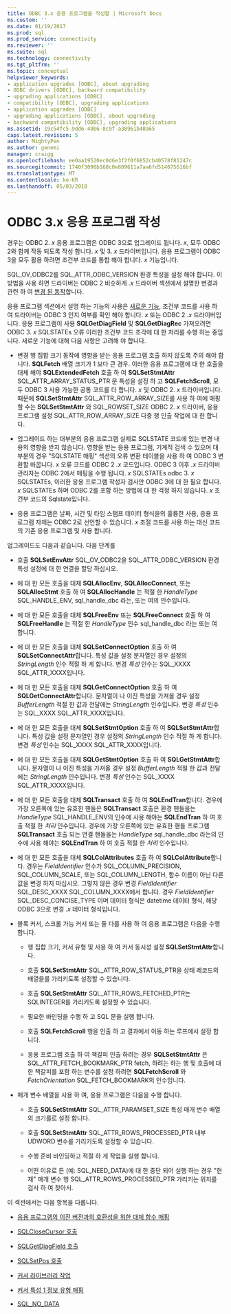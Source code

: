 ```yaml
---
title: ODBC 3.x 응용 프로그램을 작성할 | Microsoft Docs
ms.custom: ''
ms.date: 01/19/2017
ms.prod: sql
ms.prod_service: connectivity
ms.reviewer: ''
ms.suite: sql
ms.technology: connectivity
ms.tgt_pltfrm: ''
ms.topic: conceptual
helpviewer_keywords:
- application upgrades [ODBC], about upgrading
- ODBC drivers [ODBC], backward compatibility
- upgrading applications [ODBC]
- compatibility [ODBC], upgrading applications
- application upgrades [ODBC]
- upgrading applications [ODBC], about upgrading
- backward compatibility [ODBC], upgrading applications
ms.assetid: 19c54fc5-9dd6-49b6-8c9f-a38961b40a65
caps.latest.revision: 5
author: MightyPen
ms.author: genemi
manager: craigg
ms.openlocfilehash: ee0aa19520ec0d6e3f2f0f6852cb40578f81247c
ms.sourcegitcommit: 1740f3090b168c0e809611a7aa6fd514075616bf
ms.translationtype: MT
ms.contentlocale: ko-KR
ms.lasthandoff: 05/03/2018
---
```

# <a name="writing-odbc-3x-applications"></a>ODBC 3.x 응용 프로그램 작성
경우는 ODBC 2. *x* 응용 프로그램은 ODBC 3으로 업그레이드 됩니다. *x*, 모두 ODBC 2와 함께 작동 되도록 작성 합니다. *x* 및 3. *x* 드라이버입니다. 응용 프로그램이 ODBC 3을 모두 활용 하려면 조건부 코드를 통합 해야 합니다. *x* 기능입니다.  
  
 SQL_OV_ODBC2를 SQL_ATTR_ODBC_VERSION 환경 특성을 설정 해야 합니다. 이 방법을 사용 하면 드라이버는 ODBC 2 비슷하게 *.x* 드라이버 섹션에서 설명한 변경과 관련 하 여 [변경 된 동작](../../../odbc/reference/develop-app/behavioral-changes.md)합니다.  
  
 응용 프로그램 섹션에서 설명 하는 기능의 사용은 [새로운 기능](../../../odbc/reference/develop-app/new-features.md), 조건부 코드를 사용 하 여 드라이버는 ODBC 3 인지 여부를 확인 해야 합니다. *x* 또는 ODBC 2 *.x* 드라이버입니다. 응용 프로그램이 사용 **SQLGetDiagField** 및 **SQLGetDiagRec** 가져오려면 ODBC 3. *x* SQLSTATEs 오류 이러한 조건부 코드 조각에 대 한 처리를 수행 하는 중입니다. 새로운 기능에 대해 다음 사항은 고려해 야 합니다.  
  
-   변경 행 집합 크기 동작에 영향을 받는 응용 프로그램 호출 하지 않도록 주의 해야 합니다. **SQLFetch** 배열 크기가 1 보다 큰 경우. 이러한 응용 프로그램에 대 한 호출을 대체 해야 **SQLExtendedFetch** 호출 하 여 **SQLSetStmtAttr** SQL_ATTR_ARRAY_STATUS_PTR 문 특성을 설정 하 고 **SQLFetchScroll**, 모두 ODBC 3 사용 가능한 공통 코드를 더 합니다. *x* 및 ODBC 2. *x* 드라이버입니다. 때문에 **SQLSetStmtAttr** SQL_ATTR_ROW_ARRAY_SIZE를 사용 하 여에 매핑할 수는 **SQLSetStmtAttr** 와 SQL_ROWSET_SIZE ODBC 2. *x* 드라이버, 응용 프로그램 설정 SQL_ATTR_ROW_ARRAY_SIZE 다중 행 인출 작업에 대 한 합니다.  
  
-   업그레이드 하는 대부분의 응용 프로그램 실제로 SQLSTATE 코드에 있는 변경 내용의 영향을 받지 않습니다. 영향을 받는 응용 프로그램, 기계적 검색 수 있으며 대부분의 경우 "SQLSTATE 매핑" 섹션의 오류 변환 테이블을 사용 하 여 ODBC 3 변환할 바꿉니다. *x* 오류 코드를 ODBC 2 *.x* 코드입니다. ODBC 3 이후 *.x* 드라이버 관리자는 ODBC 2에서 매핑을 수행 됩니다. *x* SQLSTATEs odbc 3. *x* SQLSTATEs, 이러한 응용 프로그램 작성자 검사만 ODBC 3에 대 한 필요 합니다. *x* SQLSTATEs 하며 ODBC 2를 포함 하는 방법에 대 한 걱정 하지 않습니다. *x* 조건부 코드의 Sqlstate입니다.  
  
-   응용 프로그램은 날짜, 시간 및 타임 스탬프 데이터 형식을의 훌륭한 사용, 응용 프로그램 자체는 ODBC 2로 선언할 수 있습니다. *x* 조절 코드를 사용 하는 대신 코드의 기존 응용 프로그램 및 사용 합니다.  
  
 업그레이드도 다음과 같습니다. 다음 단계를  
  
-   호출 **SQLSetEnvAttr** SQL_OV_ODBC2을 SQL_ATTR_ODBC_VERSION 환경 특성 설정에 대 한 연결을 할당 하십시오.  
  
-   에 대 한 모든 호출을 대체 **SQLAllocEnv**, **SQLAllocConnect**, 또는 **SQLAllocStmt** 호출 하 여 **SQLAllocHandle** 는 적절 한 *HandleType* SQL_HANDLE_ENV, sql_handle_dbc 라는, 또는 여의 인수입니다.  
  
-   에 대 한 모든 호출을 대체 **SQLFreeEnv** 또는 **SQLFreeConnect** 호출 하 여 **SQLFreeHandle** 는 적절 한 *HandleType* 인수 sql_handle_dbc 라는 또는 여 합니다.  
  
-   에 대 한 모든 호출을 대체 **SQLSetConnectOption** 호출 하 여 **SQLSetConnectAttr**합니다. 특성 값을 설정 문자열인 경우 설정의 *StringLength* 인수 적절 하 게 합니다. 변경 *특성* 인수는 SQL_XXXX SQL_ATTR_XXXX입니다.  
  
-   에 대 한 모든 호출을 대체 **SQLGetConnectOption** 호출 하 여 **SQLGetConnectAttr**합니다. 문자열이 나 이진 특성을 가져올 경우 설정 *BufferLength* 적절 한 값과 전달에는 *StringLength* 인수입니다. 변경 *특성* 인수는 SQL_XXXX SQL_ATTR_XXXX입니다.  
  
-   에 대 한 모든 호출을 대체 **SQLSetStmtOption** 호출 하 여 **SQLSetStmtAttr**합니다. 특성 값을 설정 문자열인 경우 설정의 *StringLength* 인수 적절 하 게 합니다. 변경 *특성* 인수는 SQL_XXXX SQL_ATTR_XXXX입니다.  
  
-   에 대 한 모든 호출을 대체 **SQLGetStmtOption** 호출 하 여 **SQLGetStmtAttr**합니다. 문자열이 나 이진 특성을 가져올 경우 설정 *BufferLength* 적절 한 값과 전달에는 *StringLength* 인수입니다. 변경 *특성* 인수는 SQL_XXXX SQL_ATTR_XXXX입니다.  
  
-   에 대 한 모든 호출을 대체 **SQLTransact** 호출 하 여 **SQLEndTran**합니다. 경우에 가장 오른쪽에 있는 유효한 핸들은 **SQLTransact** 호출은 환경 핸들을는 *HandleType* SQL_HANDLE_ENV의 인수에 사용 해야는 **SQLEndTran** 하 여 호출 적절 한 *처리* 인수입니다. 경우에 가장 오른쪽에 있는 유효한 핸들 프로그램 **SQLTransact** 호출 되는 연결 핸들을는 *HandleType* sql_handle_dbc 라는의 인수에 사용 해야는 **SQLEndTran** 하 여 호출 적절 한 *처리* 인수입니다.  
  
-   에 대 한 모든 호출을 대체 **SQLColAttributes** 호출 하 여 **SQLColAttribute**합니다. 경우는 *FieldIdentifier* 인수가 SQL_COLUMN_PRECISION, SQL_COLUMN_SCALE, 또는 SQL_COLUMN_LENGTH, 함수 이름이 아닌 다른 값을 변경 하지 마십시오. 그렇지 않은 경우 변경 *FieldIdentifier* SQL_DESC_XXXX SQL_COLUMN_XXXX에서 합니다. 경우 *FieldIdentifier* SQL_DESC_CONCISE_TYPE 이며 데이터 형식은 datetime 데이터 형식, 해당 ODBC 3으로 변경 *.x* 데이터 형식입니다.  
  
-   블록 커서, 스크롤 가능 커서 또는 둘 다를 사용 하 여 응용 프로그램은 다음을 수행 합니다.  
  
    -   행 집합 크기, 커서 유형 및 사용 하 여 커서 동시성 설정 **SQLSetStmtAttr**합니다.  
  
    -   호출 **SQLSetStmtAttr** SQL_ATTR_ROW_STATUS_PTR을 상태 레코드의 배열을를 가리키도록 설정할 수 있습니다.  
  
    -   호출 **SQLSetStmtAttr** SQL_ATTR_ROWS_FETCHED_PTR는 SQLINTEGER를 가리키도록 설정할 수 있습니다.  
  
    -   필요한 바인딩을 수행 하 고 SQL 문을 실행 합니다.  
  
    -   호출 **SQLFetchScroll** 행을 인출 하 고 결과에서 이동 하는 루프에서 설정 합니다.  
  
    -   응용 프로그램 호출 하 여 책갈피 인출 하려는 경우 **SQLSetStmtAttr** 은 SQL_ATTR_FETCH_BOOKMARK_PTR fetch, 하려는 하는 행 및 호출에 대 한 책갈피를 포함 하는 변수를 설정 하려면 **SQLFetchScroll** 와 *FetchOrientation* SQL_FETCH_BOOKMARK의 인수입니다.  
  
-   매개 변수 배열을 사용 하 여, 응용 프로그램은 다음을 수행 합니다.  
  
    -   호출 **SQLSetStmtAttr** SQL_ATTR_PARAMSET_SIZE 특성 매개 변수 배열의 크기를로 설정 합니다.  
  
    -   호출 **SQLSetStmtAttr** SQL_ATTR_ROWS_PROCESSED_PTR 내부 UDWORD 변수를 가리키도록 설정할 수 있습니다.  
  
    -   수행 준비 바인딩하고 적절 하 게 작업을 실행 합니다.  
  
    -   어떤 이유로 든 (예: SQL_NEED_DATA)에 대 한 중단 되어 실행 하는 경우 "현재" 매개 변수 행 SQL_ATTR_ROWS_PROCESSED_PTR 가리키는 위치를 검사 하 여 찾아서.  
  
 이 섹션에서는 다음 항목을 다룹니다.  
  
-   [응용 프로그램의 이전 버전과의 호환성을 위한 대체 함수 매핑](../../../odbc/reference/develop-app/mapping-replacement-functions-for-backward-compatibility-of-applications.md)  
  
-   [SQLCloseCursor 호출](../../../odbc/reference/develop-app/calling-sqlclosecursor.md)  
  
-   [SQLGetDiagField 호출](../../../odbc/reference/develop-app/calling-sqlgetdiagfield.md)  
  
-   [SQLSetPos 호출](../../../odbc/reference/develop-app/calling-sqlsetpos.md)  
  
-   [커서 라이브러리 작업](../../../odbc/reference/develop-app/cursor-library-operations.md)  
  
-   [커서 특성 1 정보 유형 매핑](../../../odbc/reference/develop-app/mapping-the-cursor-attributes1-information-types.md)  
  
-   [SQL_NO_DATA](../../../odbc/reference/develop-app/sql-no-data.md)
